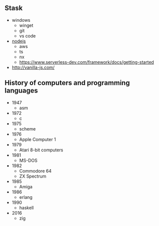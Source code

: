 ## Stask

* windows
  * winget
  * git
  * vs code
* [nodejs](https://nodejs.org/en/download/package-manager)
  * aws
  * ts
  * nx
  * https://www.serverless-dev.com/framework/docs/getting-started
* http://vanilla-js.com/


## History of computers and programming languages

* 1947
  * asm
* 1972
  * c
* 1975
  * scheme
* 1976
  * Apple Computer 1
* 1979
  * Atari 8-bit computers
* 1981
  * MS-DOS
* 1982
  * Commodore 64
  * ZX Spectrum
* 1985
  * Amiga
* 1986
  * erlang
* 1990
  * haskell
* 2016
  * zig
 
